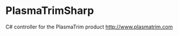 PlasmaTrimSharp
===============

C# controller for the PlasmaTrim product http://www.plasmatrim.com
